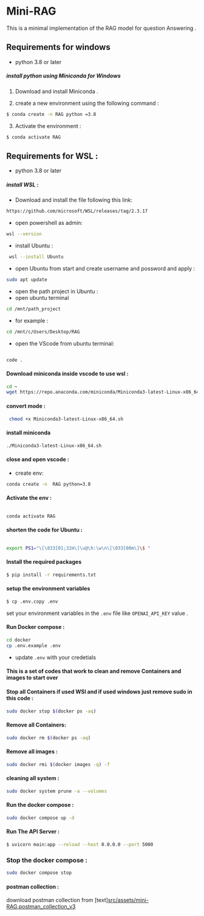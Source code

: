 # Mini-RAG

This is a minimal implementation of the RAG model for question Answering .

## Requirements for windows
 
 - python 3.8 or later

 ##### install python using Miniconda for Windows

1) Download and install Miniconda .

2) create a new environment using the following command :
```bash 
$ conda create -n RAG python =3.8

```
3) Activate the environment :
```bash 
$ conda activate RAG 

```
## Requirements for WSL :

- python 3.8 or later

##### install WSL :
* Download and install the file following this link: 
```bash
https://github.com/microsoft/WSL/releases/tag/2.3.17

```
* open powershell as admin:
```bash
wsl --version
```

* install Ubuntu :
```bash
 wsl --install Ubuntu

 ```
 * open Ubuntu from start and create username and possword and apply :

 ```bash
 sudo apt update

 ```

* open the path project in Ubuntu  :
* open ubuntu terminal 
```bash
cd /mnt/path_project 

```
* for example :
```bash 
cd /mnt/c/Users/Desktop/RAG

```
* open the VScode from ubuntu terminal:
```bash

code .

```
#### Download miniconda inside vscode to use wsl :
```bash 
cd ~
wget https://repo.anaconda.com/miniconda/Miniconda3-latest-Linux-x86_64.sh

``` 
#### convert mode :
```bash
 chmod +x Miniconda3-latest-Linux-x86_64.sh  
```
#### install miniconda
```bash
./Miniconda3-latest-Linux-x86_64.sh

```
#### close and open vscode :

* create env:
```bash
conda create -n  RAG python=3.8

```
#### Activate the env :
```bash

conda activate RAG

```
#### shorten the code for Ubuntu :
```bash

export PS1="\[\033[01;32m\]\u@\h:\w\n\[\033[00m\]\$ "

```


#### Install the required packages
```bash
$ pip install -r requirements.txt
```

#### setup the environment variables

```bash
$ cp .env.copy .env
```
set your environment variables in the `.env` file like `OPENAI_API_KEY` value .

#### Run Docker compose :

```bash
cd docker
cp .env.example .env
```

* update `.env` with your credetials
#### This is a set of codes that work to clean and remove Containers and images to start over

#### Stop all Containers if used WSl and if used windows just remove sudo  in this code :
```bash
sudo docker stop $(docker ps -aq)
```

#### Remove all Containers:
```bash 
sudo docker rm $(docker ps -aq)
```

#### Remove all images :
```bash 
sudo docker rmi $(docker images -q) -f

```
#### cleaning all system :
```bash
sudo docker system prune -a --volumes
```
#### Run the docker compose :
```bash
sudo docker compose up -d
```


#### Run The API Server :
```bash 
$ uvicorn main:app --reload --host 0.0.0.0 --port 5000

```

### Stop the docker compose :
```bash
sudo docker compose stop
```

#### postman collection :

download postman collection from [text][src/assets/mini-RAG.postman_collection_v3](src/assets/mini-RAG.postman_collection_v3)

